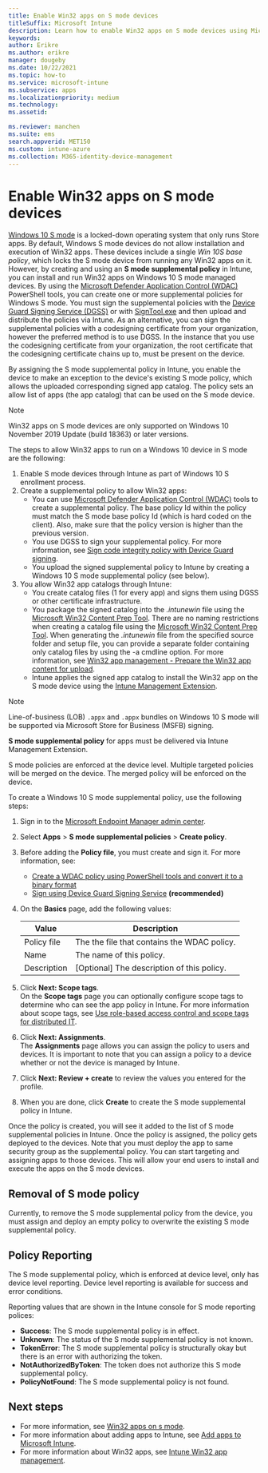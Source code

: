 ```yaml
---
title: Enable Win32 apps on S mode devices
titleSuffix: Microsoft Intune
description: Learn how to enable Win32 apps on S mode devices using Microsoft Intune.
keywords:
author: Erikre
ms.author: erikre
manager: dougeby
ms.date: 10/22/2021
ms.topic: how-to
ms.service: microsoft-intune
ms.subservice: apps
ms.localizationpriority: medium
ms.technology:
ms.assetid: 

ms.reviewer: manchen
ms.suite: ems
search.appverid: MET150
ms.custom: intune-azure
ms.collection: M365-identity-device-management
---
```


# Enable Win32 apps on S mode devices

[Windows 10 S mode](/windows/deployment/s-mode) is a locked-down operating system that only runs Store apps. By default, Windows S mode devices do not allow installation and execution of Win32 apps. These devices include a single *Win 10S base policy*, which locks the S mode device from running any Win32 apps on it. However, by creating and using an **S mode supplemental policy** in Intune, you can install and run Win32 apps on Windows 10 S mode managed devices. By using the [Microsoft Defender Application Control (WDAC)](/windows/security/threat-protection/windows-defender-application-control/windows-defender-application-control) PowerShell tools, you can create one or more supplemental policies for Windows S mode. You must sign the supplemental policies with the [Device Guard Signing Service (DGSS)](/microsoft-store/device-guard-signing-portal) or with [SignTool.exe](/windows/security/threat-protection/windows-defender-application-control/use-signed-policies-to-protect-windows-defender-application-control-against-tampering) and then upload and distribute the policies via Intune. As an alternative, you can sign the supplemental policies with a codesigning certificate from your organization, however the preferred method is to use DGSS. In the instance that you use the codesigning certificate from your organization, the root certificate that the codesigning certificate chains up to, must be present on the device.


By assigning the S mode supplemental policy in Intune, you enable the device to make an exception to the device's existing S mode policy, which allows the uploaded corresponding signed app catalog. The policy sets an allow list of apps (the app catalog) that can be used on the S mode device.

> [!NOTE]
> Win32 apps on S mode devices are only supported on Windows 10 November 2019 Update (build 18363) or later versions.

<!-- Add WDAC tooling diagram  -->

The steps to allow Win32 apps to run on a Windows 10 device in S mode are the following:

1. Enable S mode devices through Intune as part of Windows 10 S enrollment process.
2. Create a supplemental policy to allow Win32 apps:
   - You can use [Microsoft Defender Application Control (WDAC)](/windows/security/threat-protection/windows-defender-application-control/windows-defender-application-control) tools to create a supplemental policy. The base policy Id within the policy must match the S mode base policy Id (which is hard coded on the client)​. Also, make sure that the policy version is higher than the previous version.
   - You use DGSS to sign your supplemental policy. For more information, see [Sign code integrity policy with Device Guard signing](/microsoft-store/sign-code-integrity-policy-with-device-guard-signing).
   - You upload the signed supplemental policy to Intune by creating a Windows 10 S mode supplemental policy (see below).
3. You allow Win32 app catalogs through Intune:
   - You create catalog files (1 for every app) and signs them using DGSS or other certificate infrastructure.
   - You package the signed catalog into the *.intunewin* file using the [Microsoft Win32 Content Prep Tool](https://go.microsoft.com/fwlink/?linkid=2065730). There are no naming restrictions when creating a catalog file using the [Microsoft Win32 Content Prep Tool](https://go.microsoft.com/fwlink/?linkid=2065730). When generating the *.intunewin* file from the specified source folder and setup file, you can provide a separate folder containing only catalog files by using the -a cmdline option. For more information, see [Win32 app management - Prepare the Win32 app content for upload](apps-win32-app-management.md#prepare-the-win32-app-content-for-upload).
   - Intune applies the signed app catalog to install the Win32 app on the S mode device using the [Intune Management Extension](intune-management-extension.md).

> [!NOTE]
> Line-of-business (LOB) `.appx` and `.appx` bundles on Windows 10 S mode will be supported via Microsoft Store for Business (MSFB) signing.
>
> **S mode supplemental policy** for apps must be delivered via Intune Management Extension.
>
> S mode policies are enforced at the device level. Multiple targeted policies will be merged on the device. The merged policy will be enforced on the device.

To create a Windows 10 S mode supplemental policy, use the following steps:

1. Sign in to the [Microsoft Endpoint Manager admin center](https://go.microsoft.com/fwlink/?linkid=2109431).
2. Select **Apps** > **S mode supplemental policies** > **Create policy**.
3. Before adding the **Policy file**, you must create and sign it. For more information, see:
    - [Create a WDAC policy using PowerShell tools and convert it to a binary format](/windows/security/threat-protection/windows-defender-application-control/lob-win32-apps-on-s)
    - [Sign using Device Guard Signing Service](/microsoft-store/device-guard-signing-portal) **(recommended)**

4. On the **Basics** page, add the following values:

    | Value | Description |
    |--------------|------------------------------------------------|
    | Policy file | The the file that contains the WDAC policy. |
    | Name | The name of this policy. |
    | Description | [Optional] The description of this policy. |

5. Click **Next: Scope tags**.<br>
   On the **Scope tags** page you can optionally configure scope tags to determine who can see the app policy in Intune. For more information about scope tags, see [Use role-based access control and scope tags for distributed IT](../fundamentals/scope-tags.md).

6. Click **Next: Assignments**.<br>
   The **Assignments** page allows you can assign the policy to users and devices. It is important to note that you can assign a policy to a device whether or not the device is managed by Intune.
7. Click **Next: Review + create** to review the values you entered for the profile.
8. When you are done, click **Create** to create the S mode supplemental policy in Intune.

Once the policy is created, you will see it added to the list of S mode supplemental policies in Intune. Once the policy is assigned, the policy gets deployed to the devices. Note that you must deploy the app to same security group as the supplemental policy​. You can start targeting and assigning apps to those devices. This will allow your end users to install and execute the apps on the S mode devices.

## Removal of S mode policy

Currently, to remove the S mode supplemental policy from the device, you must assign and deploy an empty policy to overwrite the existing S mode supplemental policy.

## Policy Reporting​

The S mode supplemental policy, which is enforced at device level, only has device level reporting.​ Device level reporting is available for success and error conditions.

Reporting values that are shown in the Intune console for S mode reporting polices:
- **Success**: The S mode supplemental policy is in effect.
- **Unknown**: The status of the S mode supplemental policy is not known.
- **TokenError**: The S mode supplemental policy is structurally okay but there is an error with authorizing the token.
- **NotAuthorizedByToken**: The token does not authorize this S mode supplemental policy.
- **PolicyNotFound**: The S mode supplemental policy is not found.

## Next steps

- For more information, see [Win32 apps on s mode](/windows/security/threat-protection/windows-defender-application-control/lob-win32-apps-on-s).
- For more information about adding apps to Intune, see [Add apps to Microsoft Intune](apps-add.md).
- For more information about Win32 apps, see [Intune Win32 app management](apps-win32-app-management.md).
